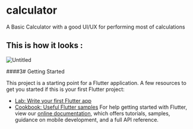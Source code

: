 # calculator

A Basic Calculator with a good UI/UX for performing most of calculations

## This is how it looks :
![Untitled](https://user-images.githubusercontent.com/58221273/72182713-0e2b5d00-3412-11ea-96b3-2445cea4652e.png)



####3# Getting Started

This project is a starting point for a Flutter application.
A few resources to get you started if this is your first Flutter project:
- [Lab: Write your first Flutter app](https://flutter.dev/docs/get-started/codelab)
- [Cookbook: Useful Flutter samples](https://flutter.dev/docs/cookbook)
For help getting started with Flutter, view our
[online documentation](https://flutter.dev/docs), which offers tutorials,
samples, guidance on mobile development, and a full API reference.
